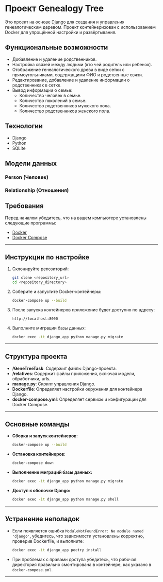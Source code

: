# Проект Genealogy Tree

Это проект на основе Django для создания и управления генеалогическим деревом. Проект контейнеризован с использованием Docker для упрощённой настройки и развёртывания.

## Функциональные возможности

- Добавление и удаление родственников.
- Настройка связей между людьми (кто чей родитель или ребенок).
- Отображение генеалогического древа в виде сетки с прямоугольниками, содержащими ФИО и родственные связи.
- Редактирование, добавление и удаление информации о родственниках в сетке.
- Вывод информации о семье:
  - Количество человек в семье.
  - Количество поколений в семье.
  - Количество родственников мужского пола.
  - Количество родственников женского пола.

## Технологии

- Django
- Python
- SQLite

## Модели данных

### Person (Человек)
### Relationship (Отношения)

## Требования

Перед началом убедитесь, что на вашем компьютере установлены следующие программы:

- [Docker](https://www.docker.com/)
- [Docker Compose](https://docs.docker.com/compose/)

---

## Инструкции по настройке

1. Склонируйте репозиторий:

   ```bash
   git clone <repository_url>
   cd <repository_directory>
   ```

2. Соберите и запустите Docker-контейнеры:

   ```bash
   docker-compose up --build
   ```

3. После запуска контейнеров приложение будет доступно по адресу:

   ```bash
   http://localhost:8000
   ```

4. Выполните миграции базы данных:

   ```bash
   docker exec -it django_app python manage.py migrate
   ```

---

## Структура проекта

- **/GeneTreeTask**: Содержит файлы Django-проекта.
- **/relatives**: Содержит файлы приложения, включая модели, обработчики, urls.
- **manage.py**: Скрипт управления Django.
- **Dockerfile**: Определяет настройки окружения для контейнера Django.
- **docker-compose.yml**: Определяет сервисы и конфигурации для Docker Compose.

---

## Основные команды

- **Сборка и запуск контейнеров:**

  ```bash
  docker-compose up --build
  ```

- **Остановка контейнеров:**

  ```bash
  docker-compose down
  ```

- **Выполнение миграций базы данных:**

  ```bash
  docker exec -it django_app python manage.py migrate
  ```

- **Доступ к оболочке Django:**

  ```bash
  docker exec -it django_app python manage.py shell
  ```

---

## Устранение неполадок

- Если появляется ошибка `ModuleNotFoundError: No module named 'django'`, убедитесь, что зависимости установлены корректно, проверив Dockerfile, и выполните:

  ```bash
  docker exec -it django_app poetry install
  ```

- При проблемах с правами доступа убедитесь, что рабочая директория правильно смонтирована в контейнере, как указано в `docker-compose.yml`.

---
